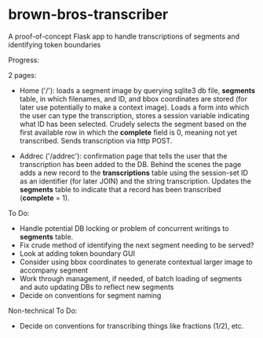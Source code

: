 # brown-bros-transcriber

A proof-of-concept Flask app to handle transcriptions of segments and identifying token boundaries

Progress:

2 pages:
 - Home ('/'): loads a segment image by querying sqlite3 db file, **segments** table, in which filenames, and ID, and bbox coordinates are stored (for later use potentially to make a context image). Loads a form into which the user can type the transcription, stores a session variable indicating what ID has been selected. Crudely selects the segment based on the first available row in which the **complete** field is 0, meaning not yet transcribed. Sends transcription via http POST.
 
 - Addrec ('/addrec'): confirmation page that tells the user that the transcription has been added to the DB. Behind the scenes the page adds a new record to the **transcriptions** table using the session-set ID as an identifier (for later JOIN) and the string transcription. Updates the **segments** table to indicate that a record has been transcribed (**complete** = 1).
 
To Do:

 - Handle potential DB locking or problem of concurrent writings to **segments** table.
 - Fix crude method of identifying the next segment needing to be served?
 - Look at adding token boundary GUI
 - Consider using bbox coordinates to generate contextual larger image to accompany segment
 - Work through management, if needed, of batch loading of segments and auto updating DBs to reflect new segments
 - Decide on conventions for segment naming
 
Non-technical To Do:

 - Decide on conventions for transcribing things like fractions (1/2), etc.